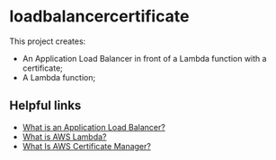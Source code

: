 # loadbalancercertificate

This project creates:
- An Application Load Balancer in front of a Lambda function with a certificate;
- A Lambda function;

## Helpful links

- [What is an Application Load Balancer?][1]
- [What is AWS Lambda?][2]
- [What Is AWS Certificate Manager?][3]

[1]: https://docs.aws.amazon.com/elasticloadbalancing/latest/application/introduction.html
[2]: https://docs.aws.amazon.com/lambda/latest/dg/welcome.html
[3]: https://docs.aws.amazon.com/acm/latest/userguide/acm-overview.html